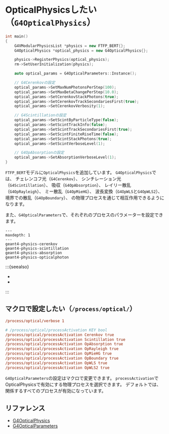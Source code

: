 # OpticalPhysicsしたい（``G4OpticalPhysics``）

```cpp
int main()
{
    G4VModularPhysicsList *physics = new FTFP_BERT{};
    G4OpticalPhysics *optical_physics = new G4OpticalPhysics{};

    physics->RegisterPhysics(optical_physics);
    rm->SetUserInitialization(physics);

    auto optical_params = G4OpticalParameters::Instance();

    // G4Cerenkovの設定
    optical_params->SetMaxNumPhotonsPerStep(100);
    optical_params->SetMaxBetaChangePerStep(10.0);
    optical_params->SetCerenkovStackPhotons(true);
    optical_params->SetCerenkovTrackSecondariesFirst(true);
    optical_params->SetCerenkovVerbosity(1);

    // G4Scintillationの設定
    optical_params->SetScintByParticleType(false);
    optical_params->SetScintTrackInfo(false);
    optical_params->SetScintTrackSecondariesFirst(true);
    optical_params->SetScintFiniteRiseTime(false);
    optical_params->SetScintStackPhotons(true);
    optical_params->SetScintVerboseLevel(1);

    // G4OpAbsorptionの設定
    optical_params->SetAbsorptionVerboseLevel(1);
}
```

``FTFP_BERT``モデルに``OpticalPhysics``を追加しています。
``G4OpticalPhysics``では、
チェレンコフ光（``G4Cerenkov``）、
シンチレーション光（``G4Scintillation``）、
吸収（``G4OpAbsorption``）、
レイリー散乱（``G4OpRayleigh``）、
ミー散乱（``G4OpMieHG``）、
波長変換（``G4OpWLS``と``G4OpWLS2``）、
境界での散乱（``G4OpBoundary``）、
の物理プロセスを通じて相互作用できるようになります。

また、``G4OpticalParameters``で、それぞれのプロセスのパラメーターを設定できます。

```{toctree}
---
maxdepth: 1
---
geant4-physics-cerenkov
geant4-physics-scintillation
geant4-physics-absorption
geant4-physics-opticalphoton
```

:::{seealso}

- [](./geant4-physics-opticalphoton.md)
- [](./geant4-material-propertiestable.md)

:::

## マクロで設定したい（``/process/optical/``）

```cfg
/process/optical/verbose 1

# /process/optical/processActivation KEY bool
/process/optical/processActivation Cerenkov true
/process/optical/processActivation Scintillation true
/process/optical/processActivation OpAbsorption true
/process/optical/processActivation OpRayleigh true
/process/optical/processActivation OpMieHG true
/process/optical/processActivation OpBoundary true
/process/optical/processActivation OpWLS true
/process/optical/processActivation OpWLS2 true
```

``G4OpticalParameters``の設定はマクロで変更できます。
``processActivation``でOpticalPhysicsで有効にする物理プロセスを選択できます。
デフォルトでは、関係するすべてのプロセスが有効になっています。

## リファレンス

- [G4OpticalPhysics](https://geant4.kek.jp/Reference/11.2.0/classG4OpticalPhysics.html)
- [G4OpticalParameters](https://geant4.kek.jp/Reference/11.2.0/classG4OpticalParameters.html)
